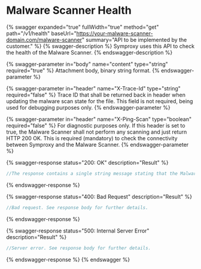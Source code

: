 # Malware Scanner Health

{% swagger expanded="true" fullWidth="true" method="get" path="/v1/health" baseUrl="https://your-malware-scanner-domain.com/malware-scanner" summary="API to be implemented by the customer." %}
{% swagger-description %}
Symproxy uses this API to check the health of the Malware Scanner.
{% endswagger-description %}

{% swagger-parameter in="body" name="content" type="string" required="true" %}
Attachment body, binary string format.
{% endswagger-parameter %}

{% swagger-parameter in="header" name="X-Trace-Id" type="string" required="false" %}
Trace ID that shall be returned back in header when updating the malware scan state for the file. This field is not required, being used for debugging purposes only.
{% endswagger-parameter %}

{% swagger-parameter in="header" name="X-Ping-Scan" type="boolean" required="false" %}
For diagnostic purposes only. If this header is set to true, the Malware Scanner shall not perform any scanning and just return HTTP 200 OK. This is required (mandatory) to check the connectivity between Symproxy and the Malware Scanner.
{% endswagger-parameter %}

{% swagger-response status="200: OK" description="Result" %}
```javascript
//The response contains a single string message stating that the Malware Scanner is healthy and functioning properly.
```
{% endswagger-response %}

{% swagger-response status="400: Bad Request" description="Result" %}
```javascript
//Bad request. See response body for further details.
```
{% endswagger-response %}

{% swagger-response status="500: Internal Server Error" description="Result" %}
```javascript
//Server error. See response body for further details.
```
{% endswagger-response %}
{% endswagger %}
